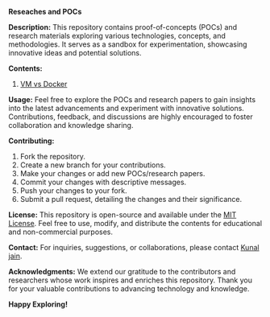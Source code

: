 **Reseaches and POCs**

**Description:**
This repository contains proof-of-concepts (POCs) and research materials exploring various technologies, concepts, and methodologies. It serves as a sandbox for experimentation, showcasing innovative ideas and potential solutions.

**Contents:**
1. [VM vs Docker](VMVsDocker.md)

**Usage:**
Feel free to explore the POCs and research papers to gain insights into the latest advancements and experiment with innovative solutions. Contributions, feedback, and discussions are highly encouraged to foster collaboration and knowledge sharing.

**Contributing:**
1. Fork the repository.
2. Create a new branch for your contributions.
3. Make your changes or add new POCs/research papers.
4. Commit your changes with descriptive messages.
5. Push your changes to your fork.
6. Submit a pull request, detailing the changes and their significance.

**License:**
This repository is open-source and available under the [MIT License](LICENSE). Feel free to use, modify, and distribute the contents for educational and non-commercial purposes.

**Contact:**
For inquiries, suggestions, or collaborations, please contact [Kunal jain](kunaljainwin@gmail.com).

**Acknowledgments:**
We extend our gratitude to the contributors and researchers whose work inspires and enriches this repository. Thank you for your valuable contributions to advancing technology and knowledge.

**Happy Exploring!**
